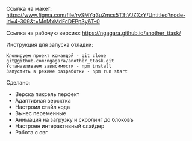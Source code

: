 Ссылка на макет: https://www.figma.com/file/rvSMYq3uZmcs5T3tVJZXzY/Untitled?node-id=4-309&t=MoMxMdFcDEPp3y6T-0

Ссылка на рабочую версию: https://ngagara.github.io/another_ttask/

Инструкция для запуска отладки:

    Клонируем проект командой - git clone git@github.com:ngagara/another_ttask.git
    Устанавливаем зависимости - npm install
    Запустить в режиме разработки - npm run start

Сделано:

 - Верска пиксель перфект
 - Адаптивная версктка
 - Настроил стайл кода
 - Вынес переменные
 - Анимация на загрузку и скролинг до блоковъ
 - Настроен интерактивный слайдер
 - Работа с свг